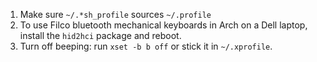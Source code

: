 1. Make sure `~/.*sh_profile` sources `~/.profile`
2. To use Filco bluetooth mechanical keyboards in Arch on a Dell laptop, install
   the `hid2hci` package and reboot.
3. Turn off beeping: run `xset -b b off` or stick it in `~/.xprofile`.
